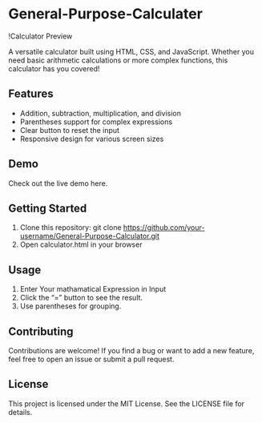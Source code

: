 # General-Purpose-Calculater
 !Calculator Preview 

A versatile calculator built using HTML, CSS, and JavaScript. Whether you need basic arithmetic calculations or more complex functions, this calculator has you covered!

## Features
- Addition, subtraction, multiplication, and division
- Parentheses support for complex expressions
- Clear button to reset the input
- Responsive design for various screen sizes

## Demo
Check out the live demo here.

## Getting Started

1. Clone this repository: git clone https://github.com/your-username/General-Purpose-Calculator.git
2. Open calculator.html in your browser

## Usage
1. Enter Your mathamatical Expression in Input
2. Click the “=” button to see the result.
3. Use parentheses for grouping.

## Contributing
Contributions are welcome! If you find a bug or want to add a new feature, feel free to open an issue or submit a pull request.

## License
This project is licensed under the MIT License. See the LICENSE file for details.
